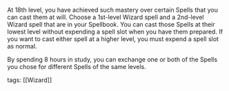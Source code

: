 At 18th level, you have achieved such mastery over certain Spells that you can cast them at will. Choose a 1st-level Wizard spell and a 2nd-level Wizard spell that are in your Spellbook. You can cast those Spells at their lowest level without expending a spell slot when you have them prepared. If you want to cast either spell at a higher level, you must expend a spell slot as normal.

By spending 8 hours in study, you can exchange one or both of the Spells you chose for different Spells of the same levels.

tags: [[Wizard]]